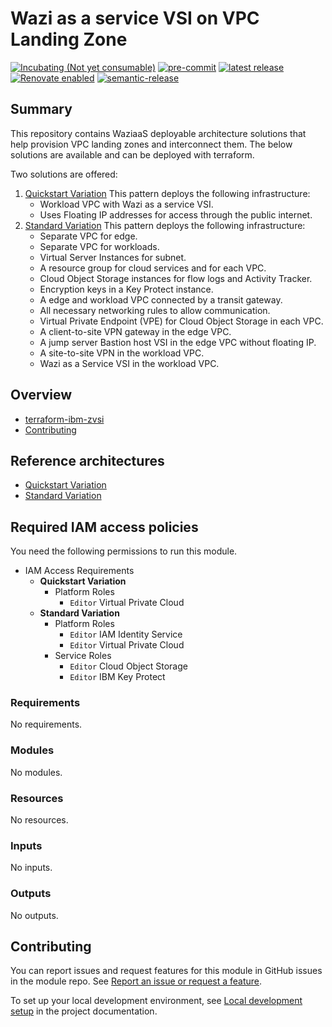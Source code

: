 <!-- BEGIN MODULE HOOK -->

<!-- Update the title to match the module name and add a description -->
# Wazi as a service VSI on VPC Landing Zone
<!-- UPDATE BADGE: Update the link for the following badge-->
[![Incubating (Not yet consumable)](https://img.shields.io/badge/status-Incubating%20(Not%20yet%20consumable)-red)](https://terraform-ibm-modules.github.io/documentation/#/badge-status)
[![pre-commit](https://img.shields.io/badge/pre--commit-enabled-brightgreen?logo=pre-commit&logoColor=white)](https://github.com/pre-commit/pre-commit)
[![latest release](https://img.shields.io/github/v/release/terraform-ibm-modules/terraform-ibm-zvsi?logo=GitHub&sort=semver)](https://github.com/terraform-ibm-modules/terraform-ibm-zvsi/releases)
[![Renovate enabled](https://img.shields.io/badge/renovate-enabled-brightgreen.svg)](https://renovatebot.com/)
[![semantic-release](https://img.shields.io/badge/%20%20%F0%9F%93%A6%F0%9F%9A%80-semantic--release-e10079.svg)](https://github.com/semantic-release/semantic-release)

<!-- Remove the content in this H2 heading after completing the steps -->

## Summary

This repository contains WaziaaS deployable architecture solutions that help provision VPC landing zones and interconnect them. The below solutions are available and can be deployed with terraform.

Two solutions are offered:
1. [Quickstart Variation](https://github.com/terraform-ibm-modules/terraform-ibm-zvsi/tree/main/solutions/quickstart)
    This pattern deploys the following infrastructure:
    - Workload VPC with Wazi as a service VSI.
    - Uses Floating IP addresses for access through the public internet.
2. [Standard Variation](https://github.com/terraform-ibm-modules/terraform-ibm-zvsi/tree/main/solutions/standard)
    This pattern deploys the following infrastructure:
    - Separate VPC for edge.
    - Separate VPC for workloads.
    - Virtual Server Instances for subnet.
    - A resource group for cloud services and for each VPC.
    - Cloud Object Storage instances for flow logs and Activity Tracker.
    - Encryption keys in a Key Protect instance.
    - A edge and workload VPC connected by a transit gateway.
    - All necessary networking rules to allow communication.
    - Virtual Private Endpoint (VPE) for Cloud Object Storage in each VPC.
    - A client-to-site VPN gateway in the edge VPC.
    - A jump server Bastion host VSI in the edge VPC without floating IP.
    - A site-to-site VPN in the workload VPC.
    - Wazi as a Service VSI in the workload VPC.
<!-- Remove the content in this previous H2 heading -->

<!-- BEGIN OVERVIEW HOOK -->
## Overview
* [terraform-ibm-zvsi](#terraform-ibm-zvsi)
* [Contributing](#contributing)
<!-- END OVERVIEW HOOK -->

## Reference architectures
- [Quickstart Variation](https://github.com/terraform-ibm-modules/terraform-ibm-zvsi/tree/main/solutions/quickstart)
- [Standard Variation](https://github.com/terraform-ibm-modules/terraform-ibm-zvsi/tree/main/solutions/standard)

## Required IAM access policies

You need the following permissions to run this module.

- IAM Access Requirements
    - **Quickstart Variation**
        - Platform Roles
            - `Editor` Virtual Private Cloud
    - **Standard Variation**
        - Platform Roles
            - `Editor` IAM Identity Service
            - `Editor` Virtual Private Cloud
        - Service Roles
            - `Editor` Cloud Object Storage
            - `Editor` IBM Key Protect
<!-- END MODULE HOOK -->
<!-- BEGINNING OF PRE-COMMIT-TERRAFORM DOCS HOOK -->
### Requirements

No requirements.

### Modules

No modules.

### Resources

No resources.

### Inputs

No inputs.

### Outputs

No outputs.
<!-- END OF PRE-COMMIT-TERRAFORM DOCS HOOK -->


<!-- BEGIN CONTRIBUTING HOOK -->

<!-- Leave this section as is so that your module has a link to local development environment set up steps for contributors to follow -->
## Contributing

You can report issues and request features for this module in GitHub issues in the module repo. See [Report an issue or request a feature](https://github.com/terraform-ibm-modules/.github/blob/main/.github/SUPPORT.md).

To set up your local development environment, see [Local development setup](https://terraform-ibm-modules.github.io/documentation/#/local-dev-setup) in the project documentation.
<!-- Source for this readme file: https://github.com/terraform-ibm-modules/common-dev-assets/tree/main/module-assets/ci/module-template-automation -->
<!-- END CONTRIBUTING HOOK -->

